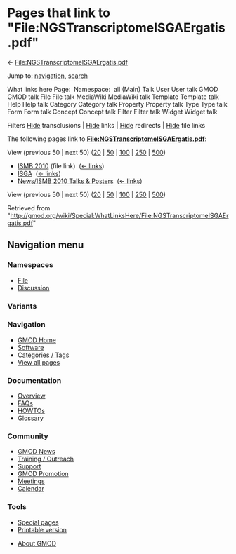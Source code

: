 <div id="mw-page-base" class="noprint">

</div>

<div id="mw-head-base" class="noprint">

</div>

<div id="content" class="mw-body" role="main">

<span id="top"></span>

<div id="mw-js-message" style="display:none;">

</div>



# <span dir="auto">Pages that link to "File:NGSTranscriptomeISGAErgatis.pdf"</span>

<div id="bodyContent">

<div id="contentSub">

←
[File:NGSTranscriptomeISGAErgatis.pdf](/wiki/File:NGSTranscriptomeISGAErgatis.pdf "File:NGSTranscriptomeISGAErgatis.pdf")

</div>

<div id="jump-to-nav" class="mw-jump">

Jump to: [navigation](#mw-navigation), [search](#p-search)

</div>

<div id="mw-content-text">

What links here Page:  Namespace:  all (Main) Talk User User talk GMOD
GMOD talk File File talk MediaWiki MediaWiki talk Template Template talk
Help Help talk Category Category talk Property Property talk Type Type
talk Form Form talk Concept Concept talk Filter Filter talk Widget
Widget talk

Filters
[Hide](/mediawiki/index.php?title=Special:WhatLinksHere/File:NGSTranscriptomeISGAErgatis.pdf&hidetrans=1 "Special:WhatLinksHere/File:NGSTranscriptomeISGAErgatis.pdf")
transclusions \|
[Hide](/mediawiki/index.php?title=Special:WhatLinksHere/File:NGSTranscriptomeISGAErgatis.pdf&hidelinks=1 "Special:WhatLinksHere/File:NGSTranscriptomeISGAErgatis.pdf")
links \|
[Hide](/mediawiki/index.php?title=Special:WhatLinksHere/File:NGSTranscriptomeISGAErgatis.pdf&hideredirs=1 "Special:WhatLinksHere/File:NGSTranscriptomeISGAErgatis.pdf")
redirects \|
[Hide](/mediawiki/index.php?title=Special:WhatLinksHere/File:NGSTranscriptomeISGAErgatis.pdf&hideimages=1 "Special:WhatLinksHere/File:NGSTranscriptomeISGAErgatis.pdf")
file links

The following pages link to
**[File:NGSTranscriptomeISGAErgatis.pdf](/wiki/File:NGSTranscriptomeISGAErgatis.pdf "File:NGSTranscriptomeISGAErgatis.pdf")**:

View (previous 50 \| next 50)
([20](/mediawiki/index.php?title=Special:WhatLinksHere/File:NGSTranscriptomeISGAErgatis.pdf&limit=20 "Special:WhatLinksHere/File:NGSTranscriptomeISGAErgatis.pdf")
\|
[50](/mediawiki/index.php?title=Special:WhatLinksHere/File:NGSTranscriptomeISGAErgatis.pdf&limit=50 "Special:WhatLinksHere/File:NGSTranscriptomeISGAErgatis.pdf")
\|
[100](/mediawiki/index.php?title=Special:WhatLinksHere/File:NGSTranscriptomeISGAErgatis.pdf&limit=100 "Special:WhatLinksHere/File:NGSTranscriptomeISGAErgatis.pdf")
\|
[250](/mediawiki/index.php?title=Special:WhatLinksHere/File:NGSTranscriptomeISGAErgatis.pdf&limit=250 "Special:WhatLinksHere/File:NGSTranscriptomeISGAErgatis.pdf")
\|
[500](/mediawiki/index.php?title=Special:WhatLinksHere/File:NGSTranscriptomeISGAErgatis.pdf&limit=500 "Special:WhatLinksHere/File:NGSTranscriptomeISGAErgatis.pdf"))

- [ISMB 2010](/wiki/ISMB_2010 "ISMB 2010") (file link) ‎
  <span class="mw-whatlinkshere-tools">([←
  links](/mediawiki/index.php?title=Special:WhatLinksHere&target=ISMB+2010 "Special:WhatLinksHere"))</span>
- [ISGA](/wiki/ISGA "ISGA") ‎ <span class="mw-whatlinkshere-tools">([←
  links](/mediawiki/index.php?title=Special:WhatLinksHere&target=ISGA "Special:WhatLinksHere"))</span>
- [News/ISMB 2010 Talks &
  Posters](/wiki/News/ISMB_2010_Talks_%26_Posters "News/ISMB 2010 Talks & Posters")
  ‎ <span class="mw-whatlinkshere-tools">([←
  links](/mediawiki/index.php?title=Special:WhatLinksHere&target=News%2FISMB+2010+Talks+%26+Posters "Special:WhatLinksHere"))</span>

View (previous 50 \| next 50)
([20](/mediawiki/index.php?title=Special:WhatLinksHere/File:NGSTranscriptomeISGAErgatis.pdf&limit=20 "Special:WhatLinksHere/File:NGSTranscriptomeISGAErgatis.pdf")
\|
[50](/mediawiki/index.php?title=Special:WhatLinksHere/File:NGSTranscriptomeISGAErgatis.pdf&limit=50 "Special:WhatLinksHere/File:NGSTranscriptomeISGAErgatis.pdf")
\|
[100](/mediawiki/index.php?title=Special:WhatLinksHere/File:NGSTranscriptomeISGAErgatis.pdf&limit=100 "Special:WhatLinksHere/File:NGSTranscriptomeISGAErgatis.pdf")
\|
[250](/mediawiki/index.php?title=Special:WhatLinksHere/File:NGSTranscriptomeISGAErgatis.pdf&limit=250 "Special:WhatLinksHere/File:NGSTranscriptomeISGAErgatis.pdf")
\|
[500](/mediawiki/index.php?title=Special:WhatLinksHere/File:NGSTranscriptomeISGAErgatis.pdf&limit=500 "Special:WhatLinksHere/File:NGSTranscriptomeISGAErgatis.pdf"))

</div>

<div class="printfooter">

Retrieved from
"<http://gmod.org/wiki/Special:WhatLinksHere/File:NGSTranscriptomeISGAErgatis.pdf>"

</div>

<div id="catlinks" class="catlinks catlinks-allhidden">

</div>

<div class="visualClear">

</div>

</div>

</div>

<div id="mw-navigation">

## Navigation menu

<div id="mw-head">



<div id="left-navigation">

<div id="p-namespaces" class="vectorTabs" role="navigation"
aria-labelledby="p-namespaces-label">

### Namespaces

- <span id="ca-nstab-image"><a href="/wiki/File:NGSTranscriptomeISGAErgatis.pdf" accesskey="c"
  title="View the file page [c]">File</a></span>
- <span id="ca-talk"><a
  href="/mediawiki/index.php?title=File_talk:NGSTranscriptomeISGAErgatis.pdf&amp;action=edit&amp;redlink=1"
  accesskey="t"
  title="Discussion about the content page [t]">Discussion</a></span>

</div>

<div id="p-variants" class="vectorMenu emptyPortlet" role="navigation"
aria-labelledby="p-variants-label">

### 

### Variants[](#)

<div class="menu">

</div>

</div>

</div>





</div>

</div>

</div>

<div id="mw-panel">

<div id="p-logo" role="banner">

<a href="/wiki/Main_Page"
style="background-image: url(http://gmod.org/images/GMOD-cogs.png);"
title="Visit the main page"></a>

</div>

<div id="p-Navigation" class="portal" role="navigation"
aria-labelledby="p-Navigation-label">

### Navigation

<div class="body">

- <span id="n-GMOD-Home">[GMOD Home](/wiki/Main_Page)</span>
- <span id="n-Software">[Software](/wiki/GMOD_Components)</span>
- <span id="n-Categories-.2F-Tags">[Categories /
  Tags](/wiki/Categories)</span>
- <span id="n-View-all-pages">[View all
  pages](/wiki/Special:AllPages)</span>

</div>

</div>

<div id="p-Documentation" class="portal" role="navigation"
aria-labelledby="p-Documentation-label">

### Documentation

<div class="body">

- <span id="n-Overview">[Overview](/wiki/Overview)</span>
- <span id="n-FAQs">[FAQs](/wiki/Category:FAQ)</span>
- <span id="n-HOWTOs">[HOWTOs](/wiki/Category:HOWTO)</span>
- <span id="n-Glossary">[Glossary](/wiki/Glossary)</span>

</div>

</div>

<div id="p-Community" class="portal" role="navigation"
aria-labelledby="p-Community-label">

### Community

<div class="body">

- <span id="n-GMOD-News">[GMOD News](/wiki/GMOD_News)</span>
- <span id="n-Training-.2F-Outreach">[Training /
  Outreach](/wiki/Training_and_Outreach)</span>
- <span id="n-Support">[Support](/wiki/Support)</span>
- <span id="n-GMOD-Promotion">[GMOD
  Promotion](/wiki/GMOD_Promotion)</span>
- <span id="n-Meetings">[Meetings](/wiki/Meetings)</span>
- <span id="n-Calendar">[Calendar](/wiki/Calendar)</span>

</div>

</div>

<div id="p-tb" class="portal" role="navigation"
aria-labelledby="p-tb-label">

### Tools

<div class="body">

- <span id="t-specialpages"><a href="/wiki/Special:SpecialPages" accesskey="q"
  title="A list of all special pages [q]">Special pages</a></span>
- <span id="t-print"><a
  href="/mediawiki/index.php?title=Special:WhatLinksHere/File:NGSTranscriptomeISGAErgatis.pdf&amp;printable=yes"
  rel="alternate" accesskey="p"
  title="Printable version of this page [p]">Printable version</a></span>

</div>

</div>

</div>

</div>

<div id="footer" role="contentinfo">

- <span id="footer-places-about">[About
  GMOD](/wiki/GMOD:About "GMOD:About")</span>

<!-- -->






</div>
